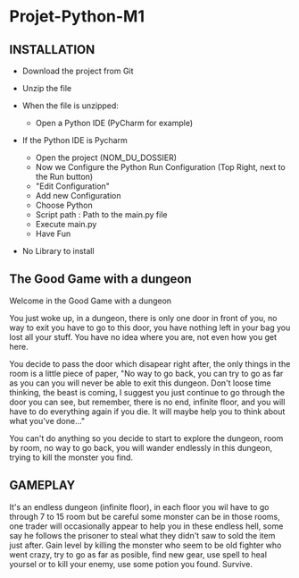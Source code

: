 # Projet-Python-M1

## INSTALLATION

- Download the project from Git
- Unzip the file
- When the file is unzipped:
    - Open a Python IDE (PyCharm for example)

- If the Python IDE is Pycharm
    - Open the project (NOM_DU_DOSSIER)
    - Now we Configure the Python Run Configuration (Top Right, next to the Run button)
    - "Edit Configuration"
    - Add new Configuration
    - Choose Python
    - Script path : Path to the main.py file
    - Execute main.py
    - Have Fun

- No Library to install


## The Good Game with a dungeon

Welcome in the Good Game with a dungeon 

You just woke up, in a dungeon, there is only one door in front of you, no way to exit you have to go to this door, you have nothing left in your bag you lost all your stuff. You have no idea where you are, not even how you get here.

You decide to pass the door which disapear right after, the only things in the room is a little piece of paper, "No way to go back, you can try to go as far as you can you will never be able to exit this dungeon. Don't loose time thinking, the beast is coming, I suggest you just continue to go through the door you can see, but remember, there is no end, infinite floor, and you will have to do everything again if you die. It will maybe help you to think about what you've done..."

You can't do anything so you decide to start to explore the dungeon, room by room, no way to go back, you will wander endlessly in this dungeon, trying to kill the monster you find.


## GAMEPLAY

It's an endless dungeon (infinite floor), in each floor you wil have to go through 7 to 15 room but be careful some monster can be in those rooms, one trader will occasionally appear to help you in these endless hell, some say he follows the prisoner to steal what they didn't saw to sold the item just after. Gain level by killing the monster who seem to be old fighter who went crazy, try to go as far as posible, find new gear, use spell to heal yoursel or to kill your enemy, use some potion you found. Survive.

